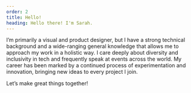 ```yaml
---
order: 2
title: Hello!
heading: Hello there! I'm Sarah.
---
```


I’m primarily a visual and product designer, but I have a strong technical background and a wide-ranging general knowledge that allows me to approach my work in a holistic way. I care deeply about diversity and inclusivity in tech and frequently speak at events across the world. My career has been marked by a continued process of experimentation and innovation, bringing new ideas to every project I join.

Let’s make great things together!

